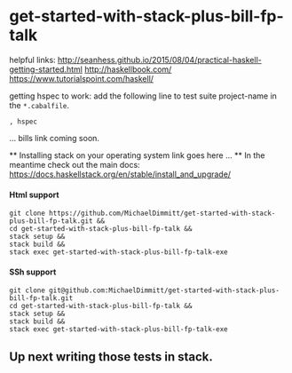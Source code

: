 # get-started-with-stack-plus-bill-fp-talk

helpful links: 
http://seanhess.github.io/2015/08/04/practical-haskell-getting-started.html
http://haskellbook.com/
https://www.tutorialspoint.com/haskell/

getting hspec to work: 
add the following line to test suite project-name in the `*.cabalfile`.
```
, hspec
```

... bills link coming soon.

** Installing stack on your operating system link goes here ... ** 
In the meantime check out the main docs: https://docs.haskellstack.org/en/stable/install_and_upgrade/

#### Html support
```
git clone https://github.com/MichaelDimmitt/get-started-with-stack-plus-bill-fp-talk.git &&
cd get-started-with-stack-plus-bill-fp-talk &&
stack setup &&
stack build &&
stack exec get-started-with-stack-plus-bill-fp-talk-exe
```

#### SSh support
```
git clone git@github.com:MichaelDimmitt/get-started-with-stack-plus-bill-fp-talk.git
cd get-started-with-stack-plus-bill-fp-talk &&
stack setup &&
stack build &&
stack exec get-started-with-stack-plus-bill-fp-talk-exe
```


## Up next writing those tests in stack.
